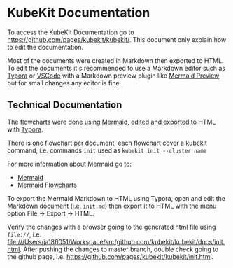 # KubeKit Documentation

To access the KubeKit Documentation go to https://github.com/pages/kubekit/kubekit/. This document only explain how to edit the documentation.

Most of the documents were created in Markdown then exported to HTML. To edit the documents it's recommended to use a Markdown editor such as [Typora](https://typora.io/) or [VSCode](https://code.visualstudio.com/) with a Markdown preview plugin like [Mermaid Preview](https://marketplace.visualstudio.com/items?itemName=vstirbu.vscode-mermaid-preview) but for small changes any editor is fine.

## Technical Documentation

The flowcharts were done using [Mermaid](https://mermaidjs.github.io/flowchart.html), edited and exported to HTML with [Typora](https://typora.io/).

There is one flowchart per document, each flowchart cover a kubekit command, i.e. commands `init` used as `kubekit init --cluster name`

For more information about Mermaid go to:

* [Mermaid](https://mermaidjs.github.io/)
* [Mermaid Flowcharts](https://mermaidjs.github.io/flowchart.html)

To export the Mermaid Markdown to HTML using Typora, open and edit the Markdown document (i.e. `init.md`) then export it to HTML with the menu option File -> Export -> HTML.

Verify the changes with a browser going to the generated html file using `file://`, i.e. [file:///Users/ja186051/Workspace/src/github.com/kubekit/kubekit/docs/init.html](file:///Users/ja186051/Workspace/src/github.com/kubekit/kubekit/docs/init.html).  After pushing the changes to master branch, double check going to the github page, i.e. https://github.com/pages/kubekit/kubekit/init.html.

